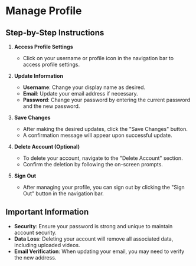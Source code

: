 # Manage Profile

## Step-by-Step Instructions

1. **Access Profile Settings**
   - Click on your username or profile icon in the navigation bar to access profile settings.

2. **Update Information**
   - **Username**: Change your display name as desired.
   - **Email**: Update your email address if necessary.
   - **Password**: Change your password by entering the current password and the new password.

3. **Save Changes**
   - After making the desired updates, click the "Save Changes" button.
   - A confirmation message will appear upon successful update.

4. **Delete Account (Optional)**
   - To delete your account, navigate to the "Delete Account" section.
   - Confirm the deletion by following the on-screen prompts.

5. **Sign Out**
   - After managing your profile, you can sign out by clicking the "Sign Out" button in the navigation bar.

## Important Information

- **Security**: Ensure your password is strong and unique to maintain account security.
- **Data Loss**: Deleting your account will remove all associated data, including uploaded videos.
- **Email Verification**: When updating your email, you may need to verify the new address.